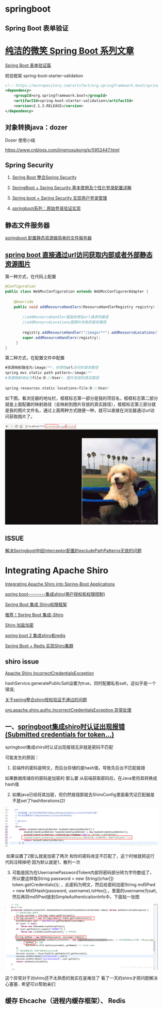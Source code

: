 # springboot

## Spring Boot 表单验证

# [纯洁的微笑   Spring Boot 系列文章](http://www.ityouknow.com/spring-boot.html)

[Spring Boot 表单验证篇](https://www.bysocket.com/?p=1942)


校验框架 spring-boot-starter-validation
```xml
<!-- https://mvnrepository.com/artifact/org.springframework.boot/spring-boot-starter-validation -->
<dependency>
    <groupId>org.springframework.boot</groupId>
    <artifactId>spring-boot-starter-validation</artifactId>
    <version>2.1.3.RELEASE</version>
</dependency>
```

## 对象转换java：dozer

Dozer 使用小结

https://www.cnblogs.com/jingmoxukong/p/5952447.html


## Spring Security

1. [Spring Boot 整合Spring Security](https://netfilx.github.io/spring-boot/11.springboot-security/springboot-security)

2. [SpringBoot + Spring Security 基本使用及个性化登录配置详解](https://www.jb51.net/article/140429.htm)

3. [Spring boot + Spring Security 实现用户登录管理](https://blog.csdn.net/wtopps/article/details/78297197)

4. [springboot系列：原始登录验证实现](https://blog.csdn.net/huang906391/article/details/78376766/)

## 静态文件服务器

[springboot 配置静态资源做简单的文件服务器](https://www.jianshu.com/p/4dd5be065f71)

## [spring boot 直接通过url访问获取内部或者外部静态资源图片](https://blog.csdn.net/ljj_9/article/details/79650008)

第一种方式，在代码上配置

```java
@Configuration
public class WebMvcConfiguration extends WebMvcConfigurerAdapter {

    @Override
    public void addResourceHandlers(ResourceHandlerRegistry registry) {
    
        //addResourceHandler是指你想在url请求的路径
        //addResourceLocations是图片存放的真实路径
    
        registry.addResourceHandler("/image/**").addResourceLocations("file:D://User/");
        super.addResourceHandlers(registry);
     }
}

```

第二种方式，在配置文件中配置

```java
#资源映射路径为/image/**，你想在url访问的请求路径
spring.mvc.static-path-pattern=/image/**
#资源映射地址为file:D://User/，图片存放的真实路径

spring.resources.static-locations=file:D://User/ 
```



如下图，看浏览器的地址栏，框框标志第一部分是我的项目名，框框标志第二部分就是上面配置的映射路径（会映射到图片存放的真实路径），框框标志第三部分就是我的图片文件名，通过上面两种方式随便一种，就可以直接在浏览器通过url访问获取图片了。

![avatar](img/20180322101616947.png)


## ISSUE

[解决Springboot中给Interceptor配置的excludePathPatterns无效的问题](https://blog.csdn.net/turbo_zone/article/details/84454193)


# Integrating Apache Shiro 

[Integrating Apache Shiro into Spring-Boot Applications](http://shiro.apache.org/spring-boot.html)

[spring boot---------集成shiro(用户授权和权限控制)](https://www.vxzsk.com/769.html)

[Spring Boot 集成 Shiro权限框架](https://www.jianshu.com/p/63449d21b4b9)

[推荐！Spring Boot 集成-Shiro](https://segmentfault.com/a/1190000008847948)

[Shiro 加盐加密](https://www.jianshu.com/p/a052ac0e8102)

[spring boot 2 集成shiro和redis](https://blog.csdn.net/u010514380/article/details/82185451)

[Spring Boot + Redis 实现Shiro集群](https://www.cnblogs.com/april-chen/p/6704664.html)


## shiro issue

[Apache Shiro IncorrectCredentialsException](https://stackoverflow.com/questions/35085418/apache-shiro-incorrectcredentialsexception)

hashService.generatePublicSalt设置为true，同时配置私有salt，这似乎是一个错误;

[关于spring整合shiro授权验证不通过的问题](https://www.oschina.net/question/589767_136768)

[org.apache.shiro.authc.IncorrectCredentialsException 异常处理](https://blog.csdn.net/qian19950120/article/details/78079762)

## 一、[springboot集成shiro时认证出现报错(Submitted credentials for token...)](https://blog.csdn.net/pan_fei/article/details/80693416)

springboot集成shiro时认证出现报错无非就是密码不匹配

可能发生的原因：

1. 前端传的密码是明文，而后台存储的是hash值，导致先后台不匹配报错

如果数据库储存的密码是加密的 那么要 从前端获取密码后，在Java里将其转换成hash值

2. 如果java已经将其加密，但仍然报错那就去ShiroConfig里面看凭证匹配器是不是set了hashIterations(2)

![shiro_code](img/shiro/2018061415335740.png)

 如果设置了2那么就是加密了两次 和你的密码肯定不匹配了，这个时候就把这行代码注释掉吧 因为默认就是1，散列一次

3. 可能是因为在UsernamePasswordToken内部将密码部分转为字符数组了，所以要这样取String password = new String((char[]) token.getCredentials()); ，此密码为明文，然后给密码加密String md5Pwd = new Md5Hash(password, username).toHex();，里面的username为salt,然后再将md5Pwd放到SimpleAuthenticationInfo中，下面贴一张图

![shiro_code2](img/shiro/20180614155023193.png)

这个异常对于对shiro还不太熟悉的我实在是难住了 看了一天的shiro才把问题解决 心塞塞.. 希望可以帮助亲们




## 缓存 Ehcache（进程内缓存框架）、 Redis